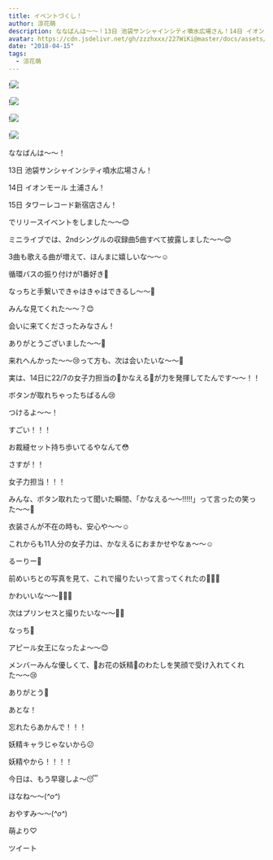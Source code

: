 ```yaml
---
title: イベントづくし！
author: 涼花萌
description: ななばんは〜〜！13日 池袋サンシャインシティ噴水広場さん！14日 イオンモール 土浦さん！15日 タワーレコード新宿店さん！でリリースイベントをし...
avatar: https://cdn.jsdelivr.net/gh/zzzhxxx/227WiKi@master/docs/assets/photo/avatar/moe.jpg
date: "2018-04-15"
tags:
  - 涼花萌
---
```


!![](https://cdn.jsdelivr.net/gh/zzzhxxx/227WiKi-image@master/blog-image/moe-2018-04-15_1.jpg)

!![](https://cdn.jsdelivr.net/gh/zzzhxxx/227WiKi-image@master/blog-image/moe-2018-04-15_2.jpg)

!![](https://cdn.jsdelivr.net/gh/zzzhxxx/227WiKi-image@master/blog-image/moe-2018-04-15_3.jpg)

!![](https://cdn.jsdelivr.net/gh/zzzhxxx/227WiKi-image@master/blog-image/moe-2018-04-15_4.jpg)








ななばんは〜〜！






13日 池袋サンシャインシティ噴水広場さん！




14日 イオンモール 土浦さん！




15日 タワーレコード新宿店さん！





でリリースイベントをしました〜〜😊







ミニライブでは、2ndシングルの収録曲5曲すべて披露しました〜〜😊








3曲も歌える曲が増えて、ほんまに嬉しいな〜〜☺️













循環バスの振り付けが1番好き💓






なっちと手繋いできゃはきゃはできるし〜〜💓








みんな見てくれた〜〜？😊













会いに来てくださったみなさん！




ありがとうございました〜〜🍬









来れへんかった〜〜😢って方も、次は会いたいな〜〜💓


















実は、14日に22/7の女子力担当の👼かなえる👼が力を発揮してたんです〜〜！！









ボタンが取れちゃったちぱるん😢










つけるよ〜〜！










すごい！！！





お裁縫セット持ち歩いてるやなんて😳








さすが！！




女子力担当！！！







みんな、ボタン取れたって聞いた瞬間、「かなえる〜〜!!!!!」って言ったの笑った〜〜🙈









衣装さんが不在の時も、安心や〜〜☺️









これからも11人分の女子力は、かなえるにおまかせやなぁ〜〜☺️
















るーりー💓








前めいちとの写真を見て、これで撮りたいって言ってくれたの💓💓💓









かわいいな〜〜💓💓💓











次はプリンセスと撮りたいな〜〜👸💓


















なっち💓










アピール女王になったよ〜〜😊





メンバーみんな優しくて、🌸お花の妖精🌸のわたしを笑顔で受け入れてくれた〜〜😢









ありがとう💓










あとな！





忘れたらあかんで！！！






妖精キャラじゃないから😕





妖精やから！！！！



















今日は、もう早寝しよ〜😴







ほなね〜〜(*^o^*)



おやすみ〜〜(*^o^*)









萌より♡


ツイート



